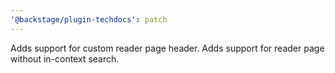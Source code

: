```yaml
---
'@backstage/plugin-techdocs': patch
---
```


Adds support for custom reader page header. Adds support for reader page without in-context search.
